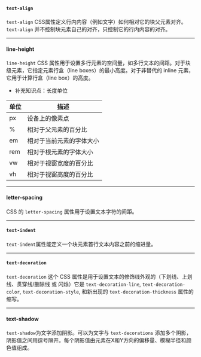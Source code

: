 #### `text-align`
`text-align` CSS属性定义行内内容（例如文字）如何相对它的块父元素对齐。`text-align` 并不控制块元素自己的对齐，只控制它的行内内容的对齐。

---

#### line-height
`line-height` CSS 属性用于设置多行元素的空间量，如多行文本的间距。对于块级元素，它指定元素行盒（line boxes）的最小高度。对于非替代的 inline 元素，它用于计算行盒（line box）的高度。

- 补充知识点：长度单位

|单位|	描述|
|-|-|
|px|	设备上的像素点
%	|相对于父元素的百分比
em	|相对于当前元素的字体大小
rem	|相对于根元素的字体大小
vw	|相对于视窗宽度的百分比
vh	|相对于视窗高度的百分比

---

#### letter-spacing
CSS 的 `letter-spacing` 属性用于设置文本字符的间距。

---

#### `text-indent`
`text-indent`属性能定义一个块元素首行文本内容之前的缩进量。

---

#### `text-decoration`
`text-decoration` 这个 CSS 属性是用于设置文本的修饰线外观的（下划线、上划线、贯穿线/删除线 或 闪烁）它是 `text-decoration-line`, `text-decoration-color`, `text-decoration-style`, 和新出现的 `text-decoration-thickness` 属性的缩写。

---

#### text-shadow
`text-shadow`为文字添加阴影。可以为文字与 `text-decorations` 添加多个阴影，阴影值之间用逗号隔开。每个阴影值由元素在X和Y方向的偏移量、模糊半径和颜色值组成。